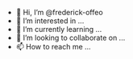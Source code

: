 - 👋 Hi, I’m @frederick-offeo
- 👀 I’m interested in ...
- 🌱 I’m currently learning ...
- 💞️ I’m looking to collaborate on ...
- 📫 How to reach me ...

<!---
frederick-offeo/frederick-offeo is a ✨ special ✨ repository because its `README.md` (this file) appears on your GitHub profile.
You can click the Preview link to take a look at your changes.
--->
